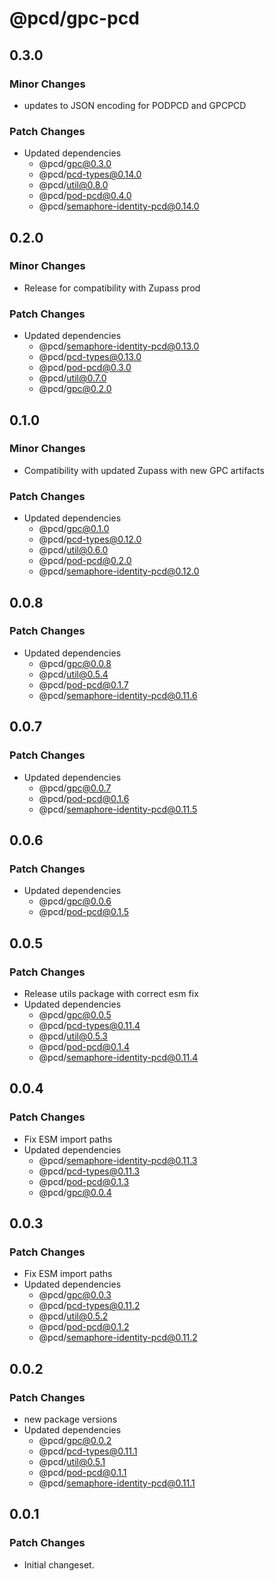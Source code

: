 # @pcd/gpc-pcd

## 0.3.0

### Minor Changes

- updates to JSON encoding for PODPCD and GPCPCD

### Patch Changes

- Updated dependencies
  - @pcd/gpc@0.3.0
  - @pcd/pcd-types@0.14.0
  - @pcd/util@0.8.0
  - @pcd/pod-pcd@0.4.0
  - @pcd/semaphore-identity-pcd@0.14.0

## 0.2.0

### Minor Changes

- Release for compatibility with Zupass prod

### Patch Changes

- Updated dependencies
  - @pcd/semaphore-identity-pcd@0.13.0
  - @pcd/pcd-types@0.13.0
  - @pcd/pod-pcd@0.3.0
  - @pcd/util@0.7.0
  - @pcd/gpc@0.2.0

## 0.1.0

### Minor Changes

- Compatibility with updated Zupass with new GPC artifacts

### Patch Changes

- Updated dependencies
  - @pcd/gpc@0.1.0
  - @pcd/pcd-types@0.12.0
  - @pcd/util@0.6.0
  - @pcd/pod-pcd@0.2.0
  - @pcd/semaphore-identity-pcd@0.12.0

## 0.0.8

### Patch Changes

- Updated dependencies
  - @pcd/gpc@0.0.8
  - @pcd/util@0.5.4
  - @pcd/pod-pcd@0.1.7
  - @pcd/semaphore-identity-pcd@0.11.6

## 0.0.7

### Patch Changes

- Updated dependencies
  - @pcd/gpc@0.0.7
  - @pcd/pod-pcd@0.1.6
  - @pcd/semaphore-identity-pcd@0.11.5

## 0.0.6

### Patch Changes

- Updated dependencies
  - @pcd/gpc@0.0.6
  - @pcd/pod-pcd@0.1.5

## 0.0.5

### Patch Changes

- Release utils package with correct esm fix
- Updated dependencies
  - @pcd/gpc@0.0.5
  - @pcd/pcd-types@0.11.4
  - @pcd/util@0.5.3
  - @pcd/pod-pcd@0.1.4
  - @pcd/semaphore-identity-pcd@0.11.4

## 0.0.4

### Patch Changes

- Fix ESM import paths
- Updated dependencies
  - @pcd/semaphore-identity-pcd@0.11.3
  - @pcd/pcd-types@0.11.3
  - @pcd/pod-pcd@0.1.3
  - @pcd/gpc@0.0.4

## 0.0.3

### Patch Changes

- Fix ESM import paths
- Updated dependencies
  - @pcd/gpc@0.0.3
  - @pcd/pcd-types@0.11.2
  - @pcd/util@0.5.2
  - @pcd/pod-pcd@0.1.2
  - @pcd/semaphore-identity-pcd@0.11.2

## 0.0.2

### Patch Changes

- new package versions
- Updated dependencies
  - @pcd/gpc@0.0.2
  - @pcd/pcd-types@0.11.1
  - @pcd/util@0.5.1
  - @pcd/pod-pcd@0.1.1
  - @pcd/semaphore-identity-pcd@0.11.1

## 0.0.1

### Patch Changes

- Initial changeset.
